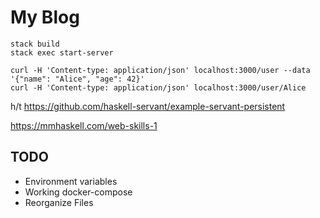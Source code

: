 # My Blog

```
stack build
stack exec start-server
```

```
curl -H 'Content-type: application/json' localhost:3000/user --data '{"name": "Alice", "age": 42}'
curl -H 'Content-type: application/json' localhost:3000/user/Alice
```

h/t https://github.com/haskell-servant/example-servant-persistent

https://mmhaskell.com/web-skills-1

## TODO

- Environment variables
- Working docker-compose
- Reorganize Files
